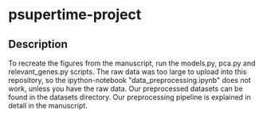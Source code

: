 # psupertime-project

## Description
To recreate the figures from the manuscript, run the models.py, pca.py and relevant_genes.py scripts.
The raw data was too large to upload into this repository, so the ipython-notebook "data_preprocessing.ipynb" does not work, unless you have the raw data.
Our preprocessed datasets can be found in the datasets directory. Our preprocessing pipeline is explained in detail in the manuscript.
